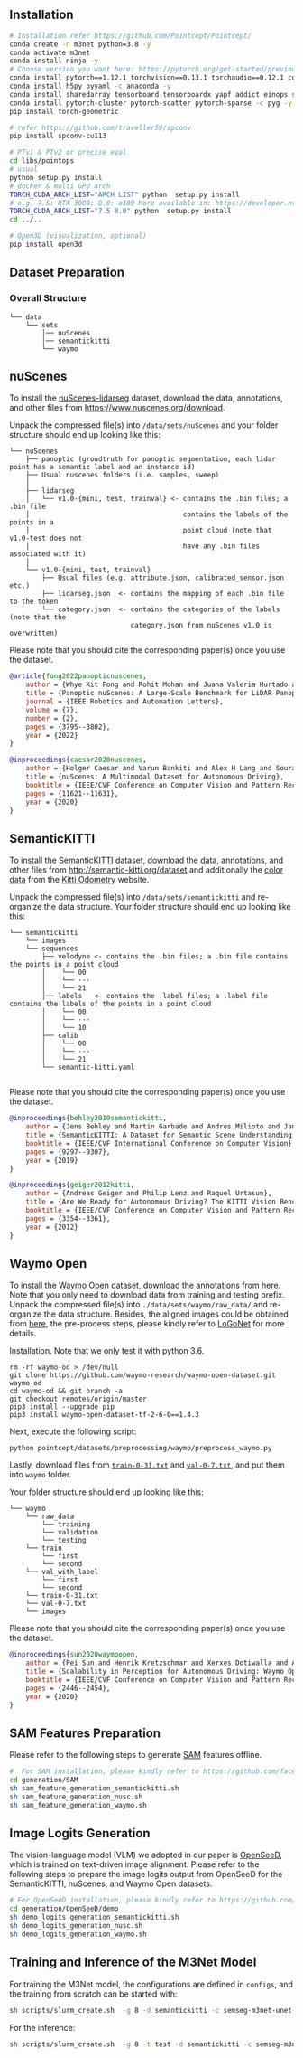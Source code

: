 ## Installation
```bash
# Installation refer https://github.com/Pointcept/Pointcept/
conda create -n m3net python=3.8 -y
conda activate m3net
conda install ninja -y
# Choose version you want here: https://pytorch.org/get-started/previous-versions/
conda install pytorch==1.12.1 torchvision==0.13.1 torchaudio==0.12.1 cudatoolkit=11.3 -c pytorch -y
conda install h5py pyyaml -c anaconda -y
conda install sharedarray tensorboard tensorboardx yapf addict einops scipy plyfile termcolor timm -c conda-forge -y
conda install pytorch-cluster pytorch-scatter pytorch-sparse -c pyg -y
pip install torch-geometric

# refer https://github.com/traveller59/spconv
pip install spconv-cu113

# PTv1 & PTv2 or precise eval
cd libs/pointops
# usual
python setup.py install
# docker & multi GPU arch
TORCH_CUDA_ARCH_LIST="ARCH LIST" python  setup.py install
# e.g. 7.5: RTX 3000; 8.0: a100 More available in: https://developer.nvidia.com/cuda-gpus
TORCH_CUDA_ARCH_LIST="7.5 8.0" python  setup.py install
cd ../..

# Open3D (visualization, optional)
pip install open3d
```
## Dataset Preparation
### Overall Structure

```
└── data 
    └── sets
        │── nuScenes
        │── semantickitti
        └── waymo

```

## nuScenes

To install the [nuScenes-lidarseg](https://www.nuscenes.org/nuscenes) dataset, download the data, annotations, and other files from https://www.nuscenes.org/download.

Unpack the compressed file(s) into `/data/sets/nuScenes` and your folder structure should end up looking like this:

```
└── nuScenes  
    ├── panoptic (groudtruth for panoptic segmentation, each lidar point has a semantic label and an instance id)
    ├── Usual nuscenes folders (i.e. samples, sweep)
    │
    ├── lidarseg
    │   └── v1.0-{mini, test, trainval} <- contains the .bin files; a .bin file 
    │                                      contains the labels of the points in a 
    │                                      point cloud (note that v1.0-test does not 
    │                                      have any .bin files associated with it)
    │
    └── v1.0-{mini, test, trainval}
        ├── Usual files (e.g. attribute.json, calibrated_sensor.json etc.)
        ├── lidarseg.json  <- contains the mapping of each .bin file to the token   
        └── category.json  <- contains the categories of the labels (note that the 
                              category.json from nuScenes v1.0 is overwritten)
```

Please note that you should cite the corresponding paper(s) once you use the dataset.

```bibtex
@article{fong2022panopticnuscenes,
    author = {Whye Kit Fong and Rohit Mohan and Juana Valeria Hurtado and Lubing Zhou and Holger Caesar and Oscar Beijbom and Abhinav Valada},
    title = {Panoptic nuScenes: A Large-Scale Benchmark for LiDAR Panoptic Segmentation and Tracking},
    journal = {IEEE Robotics and Automation Letters},
    volume = {7},
    number = {2},
    pages = {3795--3802},
    year = {2022}
}
```
```bibtex
@inproceedings{caesar2020nuscenes,
    author = {Holger Caesar and Varun Bankiti and Alex H Lang and Sourabh Vora and Venice Erin Liong and Qiang Xu and Anush Krishnan and Yu Pan and Giancarlo Baldan and Oscar Beijbom},
    title = {nuScenes: A Multimodal Dataset for Autonomous Driving},
    booktitle = {IEEE/CVF Conference on Computer Vision and Pattern Recognition},
    pages = {11621--11631},
    year = {2020}
}
```


## SemanticKITTI

To install the [SemanticKITTI](http://semantic-kitti.org/index) dataset, download the data, annotations, and other files from http://semantic-kitti.org/dataset and additionally the [color data](https://www.cvlibs.net/download.php?file=data_odometry_color.zip) from the [Kitti Odometry](https://www.cvlibs.net/datasets/kitti/eval_odometry.php) website. 

Unpack the compressed file(s) into `/data/sets/semantickitti` and re-organize the data structure. Your folder structure should end up looking like this:

```
└── semantickitti  
    └── images
    └── sequences
        ├── velodyne <- contains the .bin files; a .bin file contains the points in a point cloud
        │    └── 00
        │    └── ···
        │    └── 21
        ├── labels   <- contains the .label files; a .label file contains the labels of the points in a point cloud
        │    └── 00
        │    └── ···
        │    └── 10
        ├── calib
        │    └── 00
        │    └── ···
        │    └── 21
        └── semantic-kitti.yaml
        
```

Please note that you should cite the corresponding paper(s) once you use the dataset.


```bibtex
@inproceedings{behley2019semantickitti,
    author = {Jens Behley and Martin Garbade and Andres Milioto and Jan Quenzel and Sven Behnke and Jürgen Gall and Cyrill Stachniss},
    title = {SemanticKITTI: A Dataset for Semantic Scene Understanding of LiDAR Sequences},
    booktitle = {IEEE/CVF International Conference on Computer Vision},
    pages = {9297--9307},
    year = {2019}
}
```
```bibtex
@inproceedings{geiger2012kitti,
    author = {Andreas Geiger and Philip Lenz and Raquel Urtasun},
    title = {Are We Ready for Autonomous Driving? The KITTI Vision Benchmark Suite},
    booktitle = {IEEE/CVF Conference on Computer Vision and Pattern Recognition},
    pages = {3354--3361},
    year = {2012}
}
```



## Waymo Open
To install the [Waymo Open](https://openaccess.thecvf.com/content_CVPR_2020/papers/Sun_Scalability_in_Perception_for_Autonomous_Driving_Waymo_Open_Dataset_CVPR_2020_paper.pdf) dataset, download the annotations from [here](https://console.cloud.google.com/storage/browser/waymo_open_dataset_v_1_3_2/archived_files?authuser=1&pageState=(%22StorageObjectListTable%22:(%22f%22:%22%255B%255D%22))&prefix=&forceOnObjectsSortingFiltering=false). Note that you only need to download data from training and testing prefix. Unpack the compressed file(s) into `./data/sets/waymo/raw_data/` and re-organize the data structure. Besides, the aligned images could be obtained from [here](https://waymo.com/open/licensing/?continue=%2Fopen%2Fdownload%2F), the pre-process steps, please kindly refer to [LoGoNet](https://github.com/PJLab-ADG/LoGoNet/blob/main/docs/DATA_PREPROCESS.md) for more details.

Installation. Note that we only test it with python 3.6.
```
rm -rf waymo-od > /dev/null
git clone https://github.com/waymo-research/waymo-open-dataset.git waymo-od
cd waymo-od && git branch -a
git checkout remotes/origin/master
pip3 install --upgrade pip
pip3 install waymo-open-dataset-tf-2-6-0==1.4.3
```

Next, execute the following script:
```shell
python pointcept/datasets/preprocessing/waymo/preprocess_waymo.py
```

Lastly, download files from [`train-0-31.txt`](https://www.dropbox.com/s/ijnxe9skn3r8dbg/train-0-31.txt?dl=0) and [`val-0-7.txt`](https://www.dropbox.com/s/cqcm9mftidik0fu/val-0-7.txt?dl=0), and put them into `waymo` folder.

Your folder structure should end up looking like this:
```
└── waymo
    └── raw_data
        └── training
        └── validation
        └── testing
    └── train
        └── first
        └── second
    └── val_with_label
        └── first
        └── second
    └── train-0-31.txt
    └── val-0-7.txt
    └── images
```


Please note that you should cite the corresponding paper(s) once you use the dataset.

```bibtex
@inproceedings{sun2020waymoopen,
    author = {Pei Sun and Henrik Kretzschmar and Xerxes Dotiwalla and Aurelien Chouard and Vijaysai Patnaik and Paul Tsui and James Guo and Yin Zhou and Yuning Chai and Benjamin Caine and Vijay Vasudevan and Wei Han and Jiquan Ngiam and Hang Zhao and Aleksei Timofeev and Scott Ettinger and Maxim Krivokon and Amy Gao and Aditya Joshi and Yu Zhang and Jonathon Shlens and Zhifeng Chen and Dragomir Anguelov},
    title = {Scalability in Perception for Autonomous Driving: Waymo Open Dataset},
    booktitle = {IEEE/CVF Conference on Computer Vision and Pattern Recognition},
    pages = {2446--2454},
    year = {2020}
}
```

## SAM Features Preparation
Please refer to the following steps to generate [SAM](https://ai.meta.com/research/publications/segment-anything/) features offline.
```bash
#  For SAM installation, please kindly refer to https://github.com/facebookresearch/segment-anything
cd generation/SAM
sh sam_feature_generation_semantickitti.sh
sh sam_feature_generation_nusc.sh
sh sam_feature_generation_waymo.sh
```

## Image Logits Generation
The vision-language model (VLM) we adopted in our paper is [OpenSeeD](https://arxiv.org/pdf/2303.08131), which is trained on text-driven image alignment. Please refer to the following steps to prepare the image logits output from OpenSeeD for the SemanticKITTI, nuScenes, and Waymo Open datasets.
```bash
# For OpenSeeD installation, please kindly refer to https://github.com/IDEA-Research/OpenSeeD
cd generation/OpenSeeD/demo
sh demo_logits_generation_semantickitti.sh
sh demo_logits_generation_nusc.sh
sh demo_logits_generation_waymo.sh
```

## Training and Inference of the M3Net Model
For training the M3Net model, the configurations are defined in `configs`, and the training from scratch can be started with:
```bash
sh scripts/slurm_create.sh  -g 8 -d semantickitti -c semseg-m3net-unet-sk-nu-wa-all-level-v0  -n semseg-m3net-unet-sk-nu-wa-all-level-v0
```
For the inference:
```bash
sh scripts/slurm_create.sh  -g 8 -t test -d semantickitti -c semseg-m3net-unet-sk-nu-wa-all-level-v0  -n semseg-m3net-unet-sk-nu-wa-all-level-v0
```